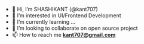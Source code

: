 - 👋 Hi, I’m SHASHIKANT (@kant707)
- 👀 I’m interested in UI/Frontend Development
- 🌱 I’m currently learning ...
- 💞️ I’m looking to collaborate on open source project
- 📫 How to reach me **<a href="mailto:kant707@gmail.com">kant707@gmail.com</a>**

<!---
kant707/kant707 is a ✨ special ✨ repository because its `README.md` (this file) appears on your GitHub profile.
You can click the Preview link to take a look at your changes.
--->
